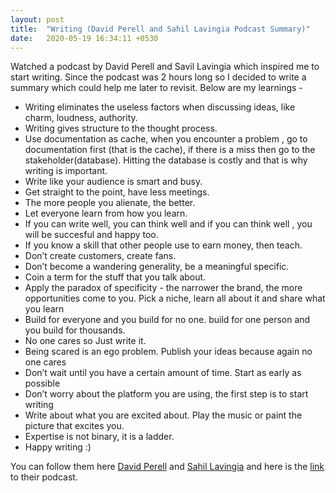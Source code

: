 ```yaml
---
layout: post
title:  "Writing (David Perell and Sahil Lavingia Podcast Summary)"
date:   2020-05-19 16:34:11 +0530
---
```


Watched a podcast by David Perell and Savil Lavingia which inspired me to start writing. Since the podcast was 2 hours long so I decided to write a summary which could help me later to revisit. Below are my learnings - 

- Writing eliminates the useless factors when discussing ideas, like charm, loudness, authority.
- Writing gives structure to the thought process.
- Use documentation as cache,  when you encounter a problem , go to documentation first (that is the cache), if there is a miss then go to the stakeholder(database). Hitting the database is costly and that is why writing is important.
- Write like your audience is smart and busy.
- Get straight to the point, have less meetings.
- The more people you alienate, the better.
- Let everyone learn from how you learn.
- If you can write well, you can think well and if you can think well , you will be succesful and happy too.
- If you know a skill that other people use to earn money, then teach.
- Don’t create customers, create fans.
- Don’t become a wandering generality, be a meaningful specific.
- Coin a term for the stuff that you talk about.
- Apply the paradox of specificity - the narrower the brand, the more opportunities come to you. Pick a niche, learn all about it and share what you learn
- Build for everyone and you build for no one. build for one person and you build for thousands.
- No one cares so Just write it.
- Being scared is an ego problem. Publish your ideas because again no one cares
- Don’t wait until you have a certain amount of time. Start as early as possible
- Don’t worry about the platform you are using, the first step is to start writing
- Write about what you are excited about. Play the music or paint the picture that excites you.
- Expertise is not binary, it is a ladder.
- Happy writing :)

You can follow them here [David Perell][david] and [Sahil Lavingia][sahil] and here is the [link][podcast] to their podcast. 

[david]: https://twitter.com/david_perell
[sahil]: https://twitter.com/shl
[podcast]: https://www.youtube.com/watch?v=grXrGaT7DLw